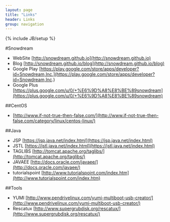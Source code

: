 ```yaml
---
layout: page
title: "Links"
header: Links
group: navigation
---
```

{% include JB/setup %}

#Snowdream
* WebSite [http://snowdream.github.io](http://snowdream.github.io)             
* Blog [http://snowdream.github.io/blog](http://snowdream.github.io/blog)          
* Google Play [https://play.google.com/store/apps/developer?id=Snowdream,Inc.](https://play.google.com/store/apps/developer?id=Snowdream,Inc.)
* Google Plus [https://plus.google.com/u/0/+%E6%9D%A8%E8%BE%89snowdream](https://plus.google.com/u/0/+%E6%9D%A8%E8%BE%89snowdream)

##CentOS
* [http://www.if-not-true-then-false.com/](http://www.if-not-true-then-false.com/category/linux/centos-linux/)

##Java
* JSP [https://jsp.java.net/index.html](https://jsp.java.net/index.html)            
* JSTL [https://jstl.java.net/index.html](https://jstl.java.net/index.html)
* TAGLIBS [http://tomcat.apache.org/taglibs/](http://tomcat.apache.org/taglibs/)
* JAVAEE [http://docs.oracle.com/javaee/](http://docs.oracle.com/javaee/)
* tutorialspoint [http://www.tutorialspoint.com/index.htm](http://www.tutorialspoint.com/index.htm)

##Tools
* YUMI [http://www.pendrivelinux.com/yumi-multiboot-usb-creator/](http://www.pendrivelinux.com/yumi-multiboot-usb-creator/) 
* Rescatux [http://www.supergrubdisk.org/rescatux/](http://www.supergrubdisk.org/rescatux/)